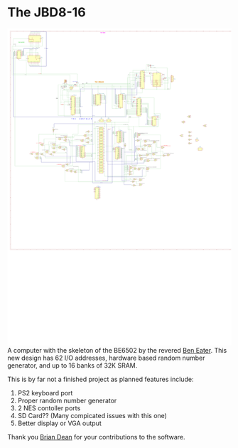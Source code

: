 # The JBD8-16
![Current Design](Schematic.svg)
A computer with the skeleton of the BE6502 by the revered [Ben Eater](https://eater.net/).
This new design has 62 I/O addresses, hardware based random number generator, and up to 16 banks of 32K SRAM.

This is by far not a finished project as planned features include:
1. PS2 keyboard port
2. Proper random number generator
3. 2 NES contoller ports
4. SD Card??  (Many compicated issues with this one)
5. Better display or VGA output


Thank you [Brian Dean](https://github.com/NonzeroCornet) for your contributions to the software.
